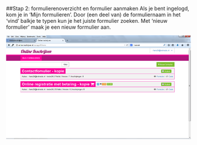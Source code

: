 ##Stap 2: formulierenoverzicht en formulier aanmaken
Als je bent ingelogd, kom je in ‘Mijn formulieren’. Door (een deel van) de formuliernaam in het ‘vind’ balkje te typen kun je het juiste formulier zoeken. Met ‘nieuw formulier’ maak je een nieuw formulier aan.

![inloggen](img/2-1.png)
